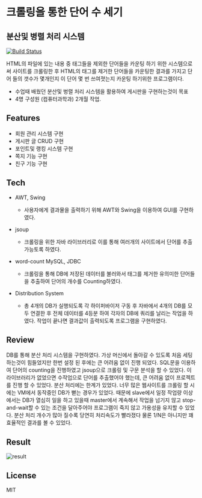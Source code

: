 # 크롤링을 통한 단어 수 세기
## 분산및 병렬 처리 시스템

[![Build Status](https://travis-ci.org/joemccann/dillinger.svg?branch=master)](https://travis-ci.org/joemccann/dillinger)

HTML의 파일에 있는 내용 중 태그들을 제외한 단어들을 카운팅 하기 위한 시스템으로써 사이트를 크롤링한 후 HTML의 태그를 제거한 단어들을  카운팅한 결과를 가지고 단어 들의 갯수가 몇개인지 이 단어 몇 번 쓰여졋는지 카운팅 하기위한 프로그램이다.

- 수업때 배웠던 분산및 벙렬 처리 시스템을 활용하여 게시판을 구현하는것이 목표
- 4명 구성원 (컴퓨터과학과) 2개월 작업.

## Features

- 회원 관리 시스템 구현
- 게시판 글 CRUD 구현
- 포인트및 랭킹 시스템 구현
- 쪽지 기능 구현
- 친구 기능 구현

## Tech

- AWT, Swing
   - 사용자에게 결과물을 출력하기 위해 AWT와 Swing을 이용하여 GUI를 구현하였다.
- jsoup 
    - 크롤링을 위한 자바 라이브러리로 이를 통해 여러개의 사이트에서 단어를 추출 가능토록 하였다.
- word-count MySQL, JDBC
    - 크롤링을 통해 DB에 저장된 데이터를 불러와서 태그를 제거한 유의미한 단어들을 추출하여 단어의 개수를 Counting하였다.

- Distribution System
    - 총 4개의 DB가 실행되도록 각 하이퍼바이저 구동 후 자바에서 4개의 DB를 모두 연결한 후 전체 데이터를 4등분 하여 각자의 DB에 쿼리를 날리는 작업을 하였다. 작업이 끝나면 결과값이 출력되도록 프로그램을 구현하였다.
    

## Review
DB를 통해 분산 처리 시스템을 구현하였다. 가상 머신에서 돌아갈 수 있도록 처음 세팅하는것이 힘들었지만 한번 설정 된 후에는 큰 어려움 없이 진행 되었다. SQL문을 이용하여 단어의 counting을 진행하였고 jsoup으로 크롤링 및  구문 분석을 할 수 있었다. 이 라이브러리가 없었으면 수작업으로 단어를 추출했어야 했는데, 큰 어려움 없이 프로젝트를 진행 할 수 있었다. 분산 처리에는 한계가 있었다. 너무 많은 웹사이트를 크롤링 할 시에는 VM에서 동작중인 DB가 뻗는 경우가 있었다. 때문에 slave에서 일정 작업량 이상에서는 DB가 열심히 일을 하고 있을때 master에서 계속해서 작업을 넘기지 않고 stop-and-wait할 수 있는 조건을 달아주어야 프로그램이 죽지 않고 가용성을 유지할 수 있었다. 분산 처리 개수가 많아 질수록 당연히 처리속도가 빨라졌다 물론 1/N은 아니지만 꽤 효율적인 결과를 볼 수 있었다. 

## Result
![result](./reult.jpg)
## License

MIT



[//]: # (These are reference links used in the body of this note and get stripped out when the markdown processor does its job. There is no need to format nicely because it shouldn't be seen. Thanks SO - http://stackoverflow.com/questions/4823468/store-comments-in-markdown-syntax)

